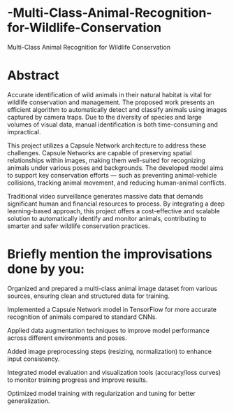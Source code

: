 # -Multi-Class-Animal-Recognition-for-Wildlife-Conservation
 Multi-Class Animal Recognition for Wildlife Conservation

# Abstract

Accurate identification of wild animals in their natural habitat is vital for wildlife conservation and management. The proposed work presents an efficient algorithm to automatically detect and classify animals using images captured by camera traps. Due to the diversity of species and large volumes of visual data, manual identification is both time-consuming and impractical.

This project utilizes a Capsule Network architecture to address these challenges. Capsule Networks are capable of preserving spatial relationships within images, making them well-suited for recognizing animals under various poses and backgrounds. The developed model aims to support key conservation efforts — such as preventing animal-vehicle collisions, tracking animal movement, and reducing human-animal conflicts.

Traditional video surveillance generates massive data that demands significant human and financial resources to process. By integrating a deep learning-based approach, this project offers a cost-effective and scalable solution to automatically identify and monitor animals, contributing to smarter and safer wildlife conservation practices.




 # Briefly mention the improvisations done by you:

Organized and prepared a multi-class animal image dataset from various sources, ensuring clean and structured data for training.

Implemented a Capsule Network model in TensorFlow for more accurate recognition of animals compared to standard CNNs.

Applied data augmentation techniques to improve model performance across different environments and poses.

Added image preprocessing steps (resizing, normalization) to enhance input consistency.

Integrated model evaluation and visualization tools (accuracy/loss curves) to monitor training progress and improve results.

Optimized model training with regularization and tuning for better generalization.


